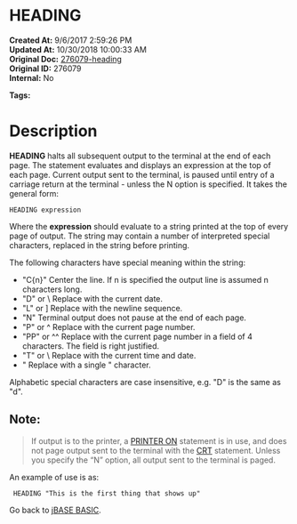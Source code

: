 # HEADING

**Created At:** 9/6/2017 2:59:26 PM  
**Updated At:** 10/30/2018 10:00:33 AM  
**Original Doc:** [276079-heading](https://docs.jbase.com/36868-jbase-basic/276079-heading)  
**Original ID:** 276079  
**Internal:** No  

**Tags:**
<badge text='page formatting' vertical='middle' />

# Description

**HEADING** halts all subsequent output to the terminal at the end of each page. The statement evaluates and displays an expression at the top of each page. Current output sent to the terminal, is paused until entry of a carriage return at the terminal - unless the N option is specified. It takes the general form:

```
HEADING expression
```

Where the **expression** should evaluate to a string printed at the top of every page of output. The string may contain a number of interpreted special characters, replaced in the string before printing.

The following characters have special meaning within the string:

- "C{n}" Center the line. If n is specified the output line is assumed n characters long.
- "D" or \\ Replace with the current date.
- "L" or ] Replace with the newline sequence.
- "N" Terminal output does not pause at the end of each page.
- "P" or ^ Replace with the current page number.
- "PP" or ^^ Replace with the current page number in a field of 4 characters. The field is right justified.
- "T" or \ Replace with the current time and date.
- " Replace with a single " character.


Alphabetic special characters are case insensitive, e.g. "D" is the same as "d".



## Note:


> If output is to the printer, a [PRINTER ON](./../printer) statement is in use, and does not page output sent to the terminal with the [CRT](./../crt) statement. Unless you specify the “N” option, all output sent to the terminal is paged.


An example of use is as:

```
 HEADING "This is the first thing that shows up"
```



Go back to [jBASE BASIC](./../jbase-basic-programmers-reference-guide).
